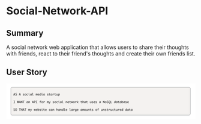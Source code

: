 # Social-Network-API

## Summary
A social network web application that allows users to share their thoughts with friends, react to their friend's thoughts and create their own friends list. 

## User Story
<img src = "./Assets/Images/user.png">
